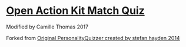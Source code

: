 # [Open Action Kit Match Quiz](https://camillet.github.io/OAMatchQuiz/)
  
 Modified by Camille Thomas 2017
  
 Forked from [Original PersonalityQuizzer created by stefan hayden 2014](https://github.com/stefanhayden/PersonalityQuizzer)

